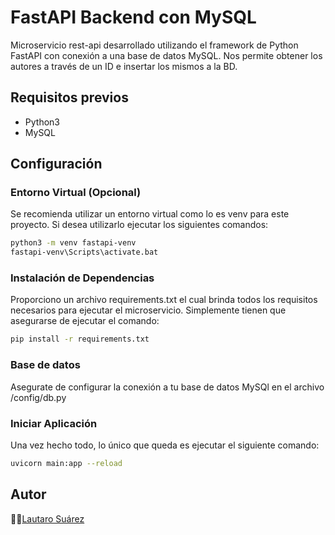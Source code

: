 # FastAPI Backend con MySQL

Microservicio rest-api desarrollado utilizando el framework de Python FastAPI con conexión a una base de datos MySQL. Nos permite obtener los autores a través de un ID e insertar los mismos a la BD.

## Requisitos previos
- Python3
- MySQL

## Configuración

### Entorno Virtual (Opcional)

Se recomienda utilizar un entorno virtual como lo es venv para este proyecto.
Si desea utilizarlo ejecutar los siguientes comandos:
```bash
python3 -m venv fastapi-venv
fastapi-venv\Scripts\activate.bat
```

### Instalación de Dependencias

Proporciono un archivo requirements.txt el cual brinda todos los requisitos necesarios para ejecutar el microservicio. Simplemente tienen que asegurarse de ejecutar el comando: 
```bash
pip install -r requirements.txt
```

### Base de datos

Asegurate de configurar la conexión a tu base de datos MySQl en el archivo /config/db.py

### Iniciar Aplicación

Una vez hecho todo, lo único que queda es ejecutar el siguiente comando:
```bash
uvicorn main:app --reload
```

## Autor
👨‍💻[Lautaro Suárez](https://github.com/Lautisuarez)
